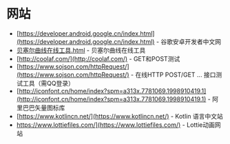 
# 网站
 * [https://developer.android.google.cn/index.html](https://developer.android.google.cn/index.html) - 谷歌安卓开发者中文网
 * [贝塞尔曲线在线工具.html](http://gitbug.top/webutils/B%C3%A9zier%20curve/%E8%B4%9D%E5%A1%9E%E5%B0%94%E6%9B%B2%E7%BA%BF%E5%9C%A8%E7%BA%BF%E5%B7%A5%E5%85%B7.html) - 贝塞尔曲线在线工具
 * [http://coolaf.com/](http://coolaf.com/) - GET和POST测试
 * [https://www.sojson.com/httpRequest/](https://www.sojson.com/httpRequest/) - 在线HTTP POST/GET ... 接口测试工具（需QQ登录）
 * [http://iconfont.cn/home/index?spm=a313x.7781069.1998910419.1](http://iconfont.cn/home/index?spm=a313x.7781069.1998910419.1) - 阿里巴巴矢量图标库
 * [https://www.kotlincn.net/](https://www.kotlincn.net/) - Kotlin 语言中文站
 * https://www.lottiefiles.com/](https://www.lottiefiles.com/) - Lottie动画网站
 
